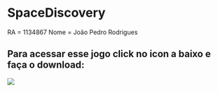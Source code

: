 <h1>SpaceDiscovery</h1>
<a>RA = 1134867</a>
<a>Nome = João Pedro Rodrigues</a>
<h2>Para acessar esse jogo click no icon a baixo e faça o download:</h2>
<div>
    <a href="https://drive.google.com/drive/folders/1G2oRnEvVUTzlO6jxlAdEg-43d3usdCcW?usp=drive_link" alt="SpaceDiscovery" target="_blank"><img src="https://img.shields.io/badge/Gmail-D14836?style=for-the-badge&logo=gmail&logoColor=white)"/>
    </div>
